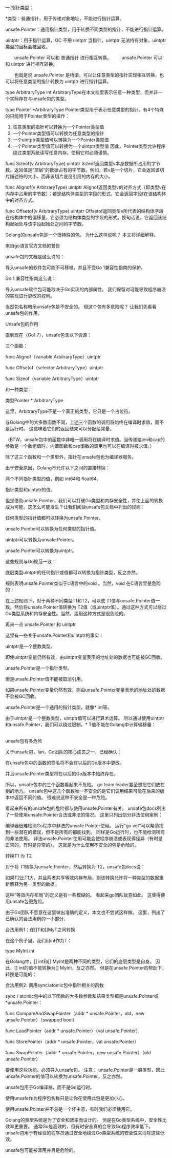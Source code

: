 一.指针类型：

*类型：普通指针，用于传递对象地址，不能进行指针运算。

unsafe.Pointer：通用指针类型，用于转换不同类型的指针，不能进行指针运算。

uintptr：用于指针运算，GC 不把 uintptr 当指针，uintptr 无法持有对象。uintptr 类型的目标会被回收。

　　unsafe.Pointer 可以和 普通指针 进行相互转换。
　　unsafe.Pointer 可以和 uintptr 进行相互转换。

　　也就是说 unsafe.Pointer 是桥梁，可以让任意类型的指针实现相互转换，也可以将任意类型的指针转换为 uintptr 进行指针运算。

type ArbitraryType int
ArbitraryType在本文档里表示任意一种类型，但并非一个实际存在与unsafe包的类型。

type Pointer *ArbitraryType
Pointer类型用于表示任意类型的指针。有4个特殊的只能用于Pointer类型的操作：

1) 任意类型的指针可以转换为一个Pointer类型值
2) 一个Pointer类型值可以转换为任意类型的指针
3) 一个uintptr类型值可以转换为一个Pointer类型值
4) 一个Pointer类型值可以转换为一个uintptr类型值
因此，Pointer类型允许程序绕过类型系统读写任意内存。使用它时必须谨慎。

func Sizeof(v ArbitraryType) uintptr
Sizeof返回类型v本身数据所占用的字节数。返回值是“顶层”的数据占有的字节数。例如，若v是一个切片，它会返回该切片描述符的大小，而非该切片底层引用的内存的大小。

func Alignof(v ArbitraryType) uintptr
Alignof返回类型v的对齐方式（即类型v在内存中占用的字节数）；若是结构体类型的字段的形式，它会返回字段f在该结构体中的对齐方式。

func Offsetof(v ArbitraryType) uintptr
Offsetof返回类型v所代表的结构体字段在结构体中的偏移量，它必须为结构体类型的字段的形式。换句话说，它返回该结构起始处与该字段起始处之间的字节数。


Golang的unsafe包是一个很特殊的包。 为什么这样说呢？ 本文将详细解释。


来自go语言官方文档的警告


unsafe包的文档是这么说的：


导入unsafe的软件包可能不可移植，并且不受Go 1兼容性指南的保护。

Go 1 兼容性指南这么说：


导入unsafe软件包可能取决于Go实现的内部属性。 我们保留对可能导致程序崩溃的实现进行更改的权利。

当然包名称暗示unsafe包是不安全的。 但这个包有多危险呢？ 让我们先看看unsafe包的作用。


Unsafe包的作用


直到现在（Go1.7），unsafe包含以下资源：




三个函数：



func Alignof（variable ArbitraryType）uintptr

func Offsetof（selector ArbitraryType）uintptr

func Sizeof（variable ArbitraryType）uintptr



和一种类型：



类型Pointer * ArbitraryType


这里，ArbitraryType不是一个真正的类型，它只是一个占位符。


与Golang中的大多数函数不同，上述三个函数的调用将始终在编译时求值，而不是运行时。 这意味着它们的返回结果可以分配给常量。


（BTW，unsafe包中的函数中非唯一调用将在编译时求值。当传递给len和cap的参数是一个数组值时，内置函数和cap函数的调用也可以在编译时被求值。）


除了这三个函数和一个类型外，指针在unsafe包也为编译器服务。


出于安全原因，Golang不允许以下之间的直接转换：




两个不同指针类型的值，例如 int64和 float64。



指针类型和uintptr的值。

但是借助unsafe.Pointer，我们可以打破Go类型和内存安全性，并使上面的转换成为可能。这怎么可能发生？让我们阅读unsafe包文档中列出的规则：



任何类型的指针值都可以转换为unsafe.Pointer。

unsafe.Pointer可以转换为任何类型的指针值。

uintptr可以转换为unsafe.Pointer。

unsafe.Pointer可以转换为uintptr。

这些规则与Go规范一致：


底层类型uintptr的任何指针或值都可以转换为指针类型，反之亦然。

规则表明unsafe.Pointer类似于c语言中的void 。当然，void 在C语言里是危险的！


在上述规则下，对于两种不同类型T1和T2，可以使 T1值与unsafe.Pointer值一致，然后将unsafe.Pointer值转换为 T2值（或uintptr值）。通过这种方式可以绕过Go类型系统和内存安全性。当然，滥用这种方式是很危险的。

再来一点 unsafe.Pointer 和 uintptr


这里有一些关于unsafe.Pointer和uintptr的事实：



uintptr是一个整数类型。

即使uintptr变量仍然有效，由uintptr变量表示的地址处的数据也可能被GC回收。


unsafe.Pointer是一个指针类型。

但是unsafe.Pointer值不能被取消引用。

如果unsafe.Pointer变量仍然有效，则由unsafe.Pointer变量表示的地址处的数据不会被GC回收。




unsafe.Pointer是一个通用的指针类型，就像* int等。


由于uintptr是一个整数类型，uintptr值可以进行算术运算。 所以通过使用uintptr和unsafe.Pointer，我们可以绕过限制，* T值不能在Golang中计算偏移量：

\
unsafe包有多危险


关于unsafe包，Ian，Go团队的核心成员之一，已经确认：




在unsafe包中的函数的签名将不会在以后的Go版本中更改，



并且unsafe.Pointer类型将在以后的Go版本中始终存在。

所以，unsafe包中的三个函数看起来不危险。 go team leader甚至想把它们放在别的地方。 unsafe包中这几个函数唯一不安全的是它们调用结果可能在后来的版本中返回不同的值。 很难说这种不安全是一种危险。


看起来所有的unsafe包的危险都与使用unsafe.Pointer有关。 unsafe包docs列出了一些使用unsafe.Pointer合法或非法的情况。 这里只列出部分非法使用案例：


编译器很难检测Go程序中非法的unsafe.Pointer使用。 运行“go vet”可以帮助找到一些潜在的错误，但不是所有的都能找到。 同样是Go运行时，也不能检测所有的非法使用。 非法unsafe.Pointer使用可能会使程序崩溃或表现得怪异（有时是正常的，有时是异常的）。 这就是为什么使用不安全的包是危险的。


转换T1 为 T2


对于将 T1转换为unsafe.Pointer，然后转换为 T2，unsafe包docs说：


如果T2比T1大，并且两者共享等效内存布局，则该转换允许将一种类型的数据重新解释为另一类型的数据。

这种“等效内存布局”的定义是有一些模糊的。 看起来go团队故意如此。 这使得使用unsafe包更危险。


由于Go团队不愿意在这里做出准确的定义，本文也不尝试这样做。 这里，列出了已确认的合法用例的一小部分，


合法用例1：在[]T和[]MyT之间转换


在这个例子里，我们用int作为T：


type MyInt int

在Golang中，[] int和[] MyInt是两种不同的类型，它们的底层类型是自身。 因此，[] int的值不能转换为[] MyInt，反之亦然。 但是在unsafe.Pointer的帮助下，转换是可能的：

合法用例2: 调用sync/atomic包中指针相关的函数


sync / atomic包中的以下函数的大多数参数和结果类型都是unsafe.Pointer或*unsafe.Pointer：



func CompareAndSwapPointer（addr * unsafe.Pointer，old，new unsafe.Pointer）（swapped bool）

func LoadPointer（addr * unsafe.Pointer）（val unsafe.Pointer）

func StorePointer（addr * unsafe.Pointer，val unsafe.Pointer）

func SwapPointer（addr * unsafe.Pointer，new unsafe.Pointer）（old unsafe.Pointer）

要使用这些功能，必须导入unsafe包。
注意： unsafe.Pointer是一般类型，因此 unsafe.Pointer的值可以转换为unsafe.Pointer，反之亦然。



unsafe包用于Go编译器，而不是Go运行时。

使用unsafe作为程序包名称只是让你在使用此包是更加小心。

使用unsafe.Pointer并不总是一个坏主意，有时我们必须使用它。

Golang的类型系统是为了安全和效率而设计的。 但是在Go类型系统中，安全性比效率更重要。 通常Go是高效的，但有时安全真的会导致Go程序效率低下。 unsafe包用于有经验的程序员通过安全地绕过Go类型系统的安全性来消除这些低效。

unsafe包可能被滥用并且是危险的。